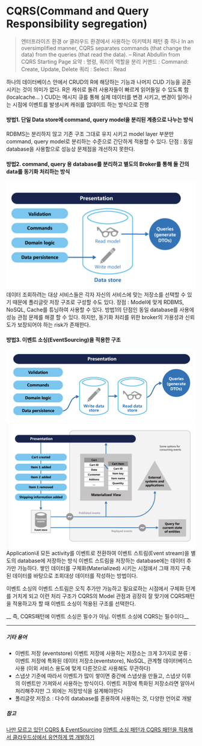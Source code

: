 # CQRS(Command and Query Responsibility segregation)
> 엔터프라이즈 환경 or 클라우드 환경에서 사용하는 아키텍처 패턴 중 하나
> In an oversimplified manner, CQRS separates commands (that change the data) from the queries (that read the data).
– Rinat Abdullin from CQRS Starting Page
요약 : 명령, 쿼리의 역할을 분리
커맨드 : Command: Create, Update, Delete
쿼리 : Select : Read

하나의 데이터베이스 안에서 CRUD의 R에 해당하는 기능과 나머지 CUD 기능을 공존시키는 것이 의미가 없다.
R은 캐쉬로 돌려 사용자들이 빠르게 읽어들일 수 있도록 함 (localcache... )
CUD는 메시지 큐를 통해 실제 데이터를 변경 시키고, 변경이 일어나는 시점에 이벤트를 발생시켜 캐쉬를 업데이트 하는 방식으로 진행


#### 방법1. 단일 Data store에 command, query model을 분리된 계층으로 나누는 방식
RDBMS는 분리하지 않고 기존 구조 그대로 유지 시키고 model layer 부분만 command, query model로 분리하는 수준으로 간단하게 적용할 수 있다.
단점 : 동일 database을 사용함으로 성능상 문제점을 개선하지 못한다.

#### 방법2. command, query 용 database를 분리하고 별도의 Broker를 통해 둘 간의 data를 동기화 처리하는 방식
![](assets/markdown-img-paste-20190722235745520.png)
데이터 조회하려는 대상 서비스들은 각자 자신의 서비스에 맞는 저장소를 선택할 수 있기 때문에 폴리글랏 저장 구조로 구성할 수도 있다.
장점 : Model에 맞게 RDBMS, NoSQL, Cache를 튜닝하여 사용할 수 있다.
방법1의 단점인 동일 database를 사용에 성능 관점 문제를 해결 할 수 있다.
하지만, 동기화 처리를 위한 broker의 가용성과 신뢰도가 보장되어야 하는 risk가 존재한다.

#### 방법3. 이벤트 소싱(EventSourcing)을 적용한 구조
![](assets/markdown-img-paste-20190722235803245.png)
![Event sourcing](assets/markdown-img-paste-20190723000434695.png)
Application내 모든 activity를 이벤트로 전환하여 이벤트 스트림(Event stream)을 별도의 database에 저장하는 방식
이벤트 스트림을 저장하는 database에는 데이터 추가만 가능하다. 쌓인 데이터를 구체화(Materialized) 시키는 시점에서 그때 까지 구축된 데이터를 바탕으로 조회대상 데이터를 작성하는 방법이다.

이벤트 소싱의 이벤트 스트림은 오직 추가만 가능하고 필요로하는 시점에서 구체화 단계를 거치게 되고 이런 처리 구조가 CQRS의 Model 관점과 굉장히 잘 맞기에 CQRS패턴을 적용하고자 할 때 이벤트 소싱이 적용된 구조를 선택한다.

__ 즉, CQRS패턴에 이벤트 소싱은 필수가 아님. 이벤트 소싱에 CQRS는 필수이다__


---
##### 기타 용어
- 이벤트 저장 (eventstore)
이벤트 저장에 사용하는 저장소는 크게 3가지로 분류 : 이벤트 저장에 특화된 데이터 저장소(eventstore), NoSQL, 관계형 데이터베이스 사용 (이외 서비스 용도에 맞게 다른것으로 사용해도 무관하다)
- 스냅샷
기준에 따라서 이벤트가 많이 쌓이면 중간에 스냅샷을 만들고, 스냅샷 이후의 이벤트만 가져와서 사용하는 방식이다.
이벤트 저장에 특화된 저장소라면 알아서 처리해주지만 그 외에는 저장방식을 설계해야한다
- 폴리글랏 저장소 : 다수의 database를 혼용하여 사용하는 것, 다양한 언어로 개발

##### 참고
[나만 모르고 있던 CQRS & EventSourcing](https://www.popit.kr/cqrs-eventsourcing/)
[이벤트 소싱 패턴과 CQRS 패턴을 적용해서 클라우드상에서 유연하게 앱 개발하기](https://blog.aliencube.org/ko/2015/11/12/building-applications-on-cloud-with-event-sourcing-pattern-and-cqrs-pattern/)
